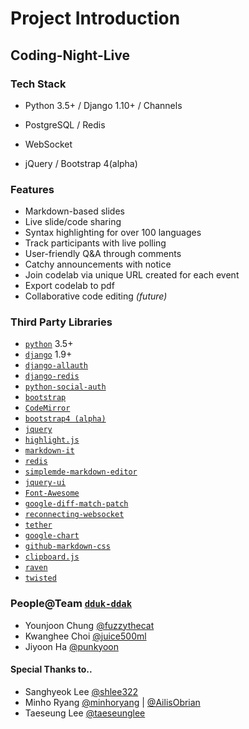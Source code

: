 # Project Introduction

## Coding-Night-Live

### Tech Stack

- Python 3.5+ / Django 1.10+ / Channels

- PostgreSQL / Redis

- WebSocket

- jQuery / Bootstrap 4(alpha)

### Features

* Markdown-based slides
* Live slide/code sharing
* Syntax highlighting for over 100 languages
* Track participants with live polling
* User-friendly Q&A through comments
* Catchy announcements with notice
* Join codelab via unique URL created for each event 
* Export codelab to pdf
* Collaborative code editing *(future)*

### Third Party Libraries

* [`python`](https://www.python.org/) 3.5+
* [`django`](https://github.com/django/django) 1.9+
* [`django-allauth`](https://github.com/pennersr/django-allauth)
* [`django-redis`](https://github.com/niwinz/django-redis)
* [`python-social-auth`](https://github.com/omab/python-social-auth)
* [`bootstrap`](https://github.com/twbs/bootstrap)
* [`CodeMirror`](https://github.com/codemirror/CodeMirror)
* [`bootstrap4 (alpha)`](https://v4-alpha.getbootstrap.com/)
* [`jquery`](https://github.com/jquery/jquery)
* [`highlight.js`](https://github.com/isagalaev/highlight.js)
* [`markdown-it`](https://github.com/markdown-it/markdown-it)
* [`redis`](https://github.com/antirez/redis)
* [`simplemde-markdown-editor`](https://github.com/NextStepWebs/simplemde-markdown-editor)
* [`jquery-ui`](https://github.com/jquery/jquery-ui)
* [`Font-Awesome`](https://github.com/FortAwesome/Font-Awesome)
* [`google-diff-match-patch`](https://code.google.com/p/google-diff-match-patch/)
* [`reconnecting-websocket`](https://github.com/joewalnes/reconnecting-websocket)
* [`tether`](https://github.com/HubSpot/tether/)
* [`google-chart`](https://github.com/GoogleWebComponents/google-chart)
* [`github-markdown-css`](https://github.com/sindresorhus/github-markdown-css)
* [`clipboard.js`](https://clipboardjs.com/)
* [`raven`](https://github.com/getsentry/raven-python/)
* [`twisted`](https://github.com/twisted/twisted/)

### People@Team [`dduk-ddak`](https://github.com/dduk-ddak)

- Younjoon Chung [@fuzzythecat](https://github.com/fuzzythecat)
- Kwanghee Choi [@juice500ml](https://github.com/juice500ml)
- Jiyoon Ha [@punkyoon](https://github.com/punkyoon)

#### Special Thanks to..

- Sanghyeok Lee [@shlee322](https://github.com/shlee322)
- Minho Ryang [@minhoryang](https://github.com/minhoryang) | [@AilisObrian](https://github.com/AilisObrian)
- Taeseung Lee [@taeseunglee](https://github.com/taeseunglee)

